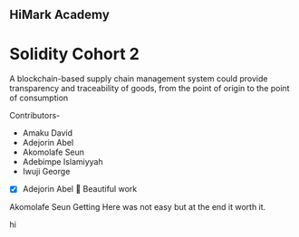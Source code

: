 ## HiMark Academy
# Solidity Cohort 2

A blockchain-based supply chain management system could provide transparency and traceability of goods, from the point of origin to the point of consumption

Contributors-

- Amaku David
- Adejorin Abel
- Akomolafe Seun
- Adebimpe Islamiyyah 
- Iwuji George


- [x] Adejorin Abel 🎉
Beautiful work 
 
 Akomolafe Seun 
   Getting Here was not easy but at the end it worth  it.

hi
